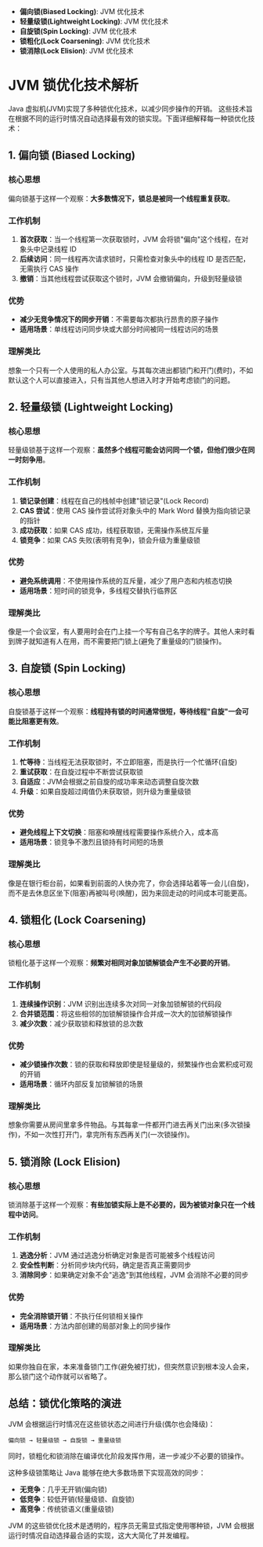 - **偏向锁(Biased Locking)**: JVM 优化技术
- **轻量级锁(Lightweight Locking)**: JVM 优化技术
- **自旋锁(Spin Locking)**: JVM 优化技术
- **锁粗化(Lock Coarsening)**: JVM 优化技术
- **锁消除(Lock Elision)**: JVM 优化技术

# JVM 锁优化技术解析

Java 虚拟机(JVM)实现了多种锁优化技术，以减少同步操作的开销。
这些技术旨在根据不同的运行时情况自动选择最有效的锁实现。下面详细解释每一种锁优化技术：

## 1. 偏向锁 (Biased Locking)

### 核心思想

偏向锁基于这样一个观察：**大多数情况下，锁总是被同一个线程重复获取**。

### 工作机制

1. **首次获取**：当一个线程第一次获取锁时，JVM 会将锁"偏向"这个线程，在对象头中记录线程 ID
2. **后续访问**：同一线程再次请求锁时，只需检查对象头中的线程 ID 是否匹配，无需执行 CAS 操作
3. **撤销**：当其他线程尝试获取这个锁时，JVM 会撤销偏向，升级到轻量级锁

### 优势

- **减少无竞争情况下的同步开销**：不需要每次都执行昂贵的原子操作
- **适用场景**：单线程访问同步块或大部分时间被同一线程访问的场景

### 理解类比

想象一个只有一个人使用的私人办公室。与其每次进出都锁门和开门(费时)，不如默认这个人可以直接进入，只有当其他人想进入时才开始考虑锁门的问题。

## 2. 轻量级锁 (Lightweight Locking)

### 核心思想

轻量级锁基于这样一个观察：**虽然多个线程可能会访问同一个锁，但他们很少在同一时刻争用**。

### 工作机制

1. **锁记录创建**：线程在自己的栈帧中创建"锁记录"(Lock Record)
2. **CAS 尝试**：使用 CAS 操作尝试将对象头中的 Mark Word 替换为指向锁记录的指针
3. **成功获取**：如果 CAS 成功，线程获取锁，无需操作系统互斥量
4. **锁竞争**：如果 CAS 失败(表明有竞争)，锁会升级为重量级锁

### 优势

- **避免系统调用**：不使用操作系统的互斥量，减少了用户态和内核态切换
- **适用场景**：短时间的锁竞争，多线程交替执行临界区

### 理解类比

像是一个会议室，有人要用时会在门上挂一个写有自己名字的牌子。其他人来时看到牌子就知道有人在用，而不需要把门锁上(避免了重量级的门锁操作)。

## 3. 自旋锁 (Spin Locking)

### 核心思想

自旋锁基于这样一个观察：**线程持有锁的时间通常很短，等待线程"自旋"一会可能比阻塞更有效**。

### 工作机制

1. **忙等待**：当线程无法获取锁时，不立即阻塞，而是执行一个忙循环(自旋)
2. **重试获取**：在自旋过程中不断尝试获取锁
3. **自适应**：JVM会根据之前自旋的成功率来动态调整自旋次数
4. **升级**：如果自旋超过阈值仍未获取锁，则升级为重量级锁

### 优势

- **避免线程上下文切换**：阻塞和唤醒线程需要操作系统介入，成本高
- **适用场景**：锁竞争不激烈且锁持有时间短的场景

### 理解类比

像是在银行柜台前，如果看到前面的人快办完了，你会选择站着等一会儿(自旋)，而不是去休息区坐下(阻塞)再被叫号(唤醒)，因为来回走动的时间成本可能更高。

## 4. 锁粗化 (Lock Coarsening)

### 核心思想

锁粗化基于这样一个观察：**频繁对相同对象加锁解锁会产生不必要的开销**。

### 工作机制

1. **连续操作识别**：JVM 识别出连续多次对同一对象加锁解锁的代码段
2. **合并锁范围**：将这些相邻的加锁解锁操作合并成一次大的加锁解锁操作
3. **减少次数**：减少获取锁和释放锁的总次数

### 优势

- **减少锁操作次数**：锁的获取和释放即使是轻量级的，频繁操作也会累积成可观的开销
- **适用场景**：循环内部反复加锁解锁的场景

### 理解类比

想象你需要从房间里拿多件物品。与其每拿一件都开门进去再关门出来(多次锁操作)，不如一次性打开门，拿完所有东西再关门(一次锁操作)。

## 5. 锁消除 (Lock Elision)

### 核心思想

锁消除基于这样一个观察：**有些加锁实际上是不必要的，因为被锁对象只在一个线程中访问**。

### 工作机制

1. **逃逸分析**：JVM 通过逃逸分析确定对象是否可能被多个线程访问
2. **安全性判断**：分析同步块内代码，确定是否真正需要同步
3. **消除同步**：如果确定对象不会"逃逸"到其他线程，JVM 会消除不必要的同步

### 优势

- **完全消除锁开销**：不执行任何锁相关操作
- **适用场景**：方法内部创建的局部对象上的同步操作

### 理解类比

如果你独自在家，本来准备锁门工作(避免被打扰)，但突然意识到根本没人会来，那么锁门这个动作就可以省略了。

## 总结：锁优化策略的演进

JVM 会根据运行时情况在这些锁状态之间进行升级(偶尔也会降级)：

```
偏向锁 → 轻量级锁 → 自旋锁 → 重量级锁
```

同时，锁粗化和锁消除在编译优化阶段发挥作用，进一步减少不必要的锁操作。

这种多级锁策略让 Java 能够在绝大多数场景下实现高效的同步：

- **无竞争**：几乎无开销(偏向锁)
- **低竞争**：较低开销(轻量级锁、自旋锁)
- **高竞争**：传统锁语义(重量级锁)

JVM 的这些锁优化技术是透明的，程序员无需显式指定使用哪种锁，JVM 会根据运行时情况自动选择最合适的实现，这大大简化了并发编程。
